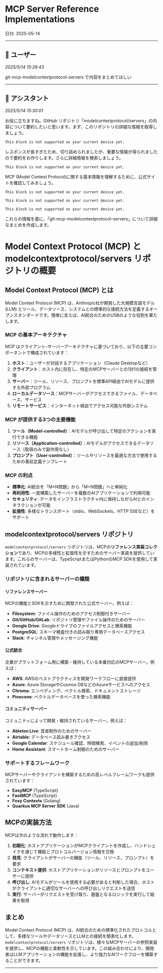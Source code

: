 # MCP Server Reference Implementations

日付: 2025-05-14

---

## 👤 ユーザー
*2025/5/14 15:28:43*

git-mcp-modelcontextprotocol-servers で内容をまとめてほしい

---

## 🤖 アシスタント
*2025/5/14 15:30:01*

お役に立ちますね。GitHub リポジトリ「modelcontextprotocol/servers」の内容について要約したいと思います。まず、このリポジトリの詳細な情報を取得しましょう。
```
This block is not supported on your current device yet.
```



レスポンスが長すぎたため、切り詰められましたが、重要な情報が得られましたので要約をお作りします。さらに詳細情報を検索しましょう。
```
This block is not supported on your current device yet.
```



MCP (Model Context Protocol)に関する基本情報を理解するために、公式サイトを確認してみましょう。
```
This block is not supported on your current device yet.
```


```
This block is not supported on your current device yet.
```


```
This block is not supported on your current device yet.
```



これらの情報を基に、「git-mcp-modelcontextprotocol-servers」について詳細なまとめを作成します。

# Model Context Protocol (MCP) と modelcontextprotocol/servers リポジトリの概要

## Model Context Protocol (MCP) とは

Model Context Protocol (MCP) は、Anthropic社が開発した大規模言語モデル (LLM) とツール、データソース、システムとの標準的な接続方法を定義するオープンスタンダードです。簡単に言えば、AI統合のためのUSBのような役割を果たします。

### MCP の基本アーキテクチャ

MCP はクライアント-サーバーアーキテクチャに基づいており、以下の主要コンポーネントで構成されています：

1. **ホスト**：ユーザーが対話するアプリケーション（Claude Desktopなど）
2. **クライアント**：ホスト内に存在し、特定のMCPサーバーとの1対1の接続を管理
3. **サーバー**：ツール、リソース、プロンプトを標準API経由でAIモデルに提供する外部プログラム
4. **ローカルデータソース**：MCPサーバーがアクセスできるファイル、データベース、サービス
5. **リモートサービス**：インターネット経由でアクセス可能な外部システム

### MCP が提供する3つの主要機能

1. **ツール（Model-controlled）**：AIモデルが呼び出して特定のアクションを実行できる機能
2. **リソース（Application-controlled）**：AIモデルがアクセスできるデータソース（取得のみで副作用なし）
3. **プロンプト（User-controlled）**：ツールやリソースを最適な方法で使用するための事前定義テンプレート

### MCP の利点

- **標準化**: AI統合を「M×N問題」から「M+N問題」へと単純化
- **再利用性**: 一度構築したサーバーを複数のAIアプリケーションで利用可能
- **セキュリティ**: データをインフラストラクチャ内に保持しながらAIとのインタラクションが可能
- **拡張性**: 多様なトランスポート（stdio、WebSockets、HTTP SSEなど）をサポート

## modelcontextprotocol/servers リポジトリ

`modelcontextprotocol/servers` リポジトリは、MCPの**リファレンス実装コレクション**であり、MCPの多様性と拡張性を示すためのサーバー実装を提供しています。これらのサーバーは、TypeScriptまたはPythonのMCP SDKを使用して実装されています。

### リポジトリに含まれるサーバーの種類

#### リファレンスサーバー
MCPの機能とSDKを示すために開発された公式サーバー。例えば：

- **Filesystem**: ファイル操作のためのアクセス制御付きサーバー
- **Git/GitHub/GitLab**: リポジトリ管理やファイル操作のためのサーバー
- **Google Drive**: Googleドライブのファイルアクセスと検索機能
- **PostgreSQL**: スキーマ検査付きの読み取り専用データベースアクセス
- **Slack**: チャンネル管理やメッセージング機能

#### 公式統合
企業がプラットフォーム用に構築・維持している本番対応のMCPサーバー。例えば：

- **AWS**: AWSのベストプラクティスを開発ワークフローに直接提供
- **Azure**: Azure StorageやCosmos DBなどのAzureサービスへのアクセス
- **Chroma**: エンベディング、ベクトル検索、ドキュメントストレージ
- **Pinecone**: ベクトルデータベースを使った検索機能

#### コミュニティサーバー
コミュニティによって開発・維持されているサーバー。例えば：

- **Ableton Live**: 音楽制作のためのサーバー
- **Airtable**: データベース読み書きアクセス
- **Google Calendar**: スケジュール確認、時間検索、イベントの追加/削除
- **Home Assistant**: スマートホーム制御のためのサーバー

### サポートするフレームワーク

MCPサーバーやクライアントを構築するための高レベルフレームワークも提供されています：

- **EasyMCP** (TypeScript)
- **FastMCP** (TypeScript)
- **Foxy Contexts** (Golang)
- **Quarkus MCP Server SDK** (Java)

## MCPの実装方法

MCPは次のような流れで動作します：

1. **初期化**: ホストアプリケーションがMCPクライアントを作成し、ハンドシェイクを通じて機能とプロトコルバージョン情報を交換
2. **発見**: クライアントがサーバーの機能（ツール、リソース、プロンプト）を要求
3. **コンテキスト提供**: ホストアプリケーションがリソースとプロンプトをユーザーに提供
4. **呼び出し**: AIモデルがツールを使用する必要があると判断した場合、ホストがクライアントに適切なサーバーへの呼び出しリクエストを送信
5. **実行**: サーバーがリクエストを受け取り、基盤となるロジックを実行して結果を取得

## まとめ

Model Context Protocol (MCP) は、AI統合のための標準化されたプロトコルとして、多様なツールやデータソースとLLMとの接続を簡素化します。`modelcontextprotocol/servers` リポジトリは、様々なMCPサーバーの参照実装を提供し、MCPの機能と柔軟性を示しています。この組み合わせにより、開発者はLLMアプリケーションの機能を拡張し、より強力なAIワークフローを構築することができます。

---
